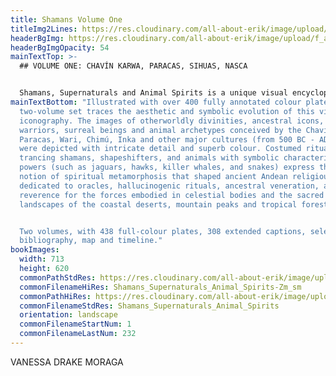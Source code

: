 ```yaml
---
title: Shamans Volume One
titleImg2Lines: https://res.cloudinary.com/all-about-erik/image/upload/f_auto/v1586900042/Publications/4.%20Shamans%20Vol1%20and%20Vol2/title-shamans-white-2lines_ow7pfq.png
headerBgImg: https://res.cloudinary.com/all-about-erik/image/upload/f_auto/v1586900043/Publications/4.%20Shamans%20Vol1%20and%20Vol2/banner-Vol1-p22_qckbtb.jpg
headerBgImgOpacity: 54
mainTextTop: >-
  ## VOLUME ONE: CHAVÍN KARWA, PARACAS, SIHUAS, NASCA


  Shamans, Supernaturals and Animal Spirits is a unique visual encyclopaedia exploring the mythical and shamanic figures represented in the extraordinary textile art of the pre-Columbian civilisations of the Andes. Over a span of 2000 years, textile artists - weavers, embroiderers, painters and dyers - gave vivid 1 form to the multitude of fantastical supernatural personages and animals that populated the imaginations, cosmologies, cultural narratives, and ritual traditions of the ancient Andean peoples.
mainTextBottom: "Illustrated with over 400 fully annotated colour plates, the
  two-volume set traces the aesthetic and symbolic evolution of this visionary
  iconography. The images of otherworldly divinities, ancestral icons, warlords,
  warriors, surreal beings and animal archetypes conceived by the Chavin,
  Paracas, Wari, Chimú, Inka and other major cultures (from 500 BC - AD 1530)
  were depicted with intricate detail and superb colour. Costumed ritualists,
  trancing shamans, shapeshifters, and animals with symbolic characteristics and
  powers (such as jaguars, hawks, killer whales, and snakes) express the core
  notion of spiritual metamorphosis that shaped ancient Andean religious cults
  dedicated to oracles, hallucinogenic rituals, ancestral veneration, and
  reverence for the forces embodied in celestial bodies and the sacred
  landscapes of the coastal deserts, mountain peaks and tropical forests. \r


  Two volumes, with 438 full-colour plates, 308 extended captions, select
  bibliography, map and timeline."
bookImages:
  width: 713
  height: 620
  commonPathStdRes: https://res.cloudinary.com/all-about-erik/image/upload/v1588289608/Publications/4.%20Shamans%20Vol1%20and%20Vol2/Book%20Images/Vol1%20-%20FullScreen/
  commonFilenameHiRes: Shamans_Supernaturals_Animal_Spirits-Zm_sm
  commonPathHiRes: https://res.cloudinary.com/all-about-erik/image/upload/v1588289767/Publications/4.%20Shamans%20Vol1%20and%20Vol2/Book%20Images/Vol1%20-%20Zoomed%20sm/
  commonFilenameStdRes: Shamans_Supernaturals_Animal_Spirits
  orientation: landscape
  commonFilenameStartNum: 1
  commonFilenameLastNum: 232
---
```

VANESSA DRAKE MORAGA
